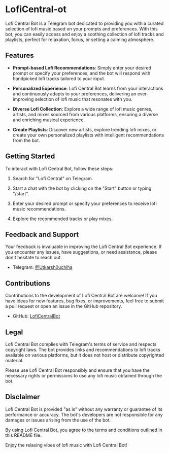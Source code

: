 # LofiCentral-ot

Lofi Central Bot is a Telegram bot dedicated to providing you with a curated selection of lofi music based on your prompts and preferences. With this bot, you can easily access and enjoy a soothing collection of lofi tracks and playlists, perfect for relaxation, focus, or setting a calming atmosphere.

## Features

- **Prompt-based Lofi Recommendations**: Simply enter your desired prompt or specify your preferences, and the bot will respond with handpicked lofi tracks tailored to your input.

- **Personalized Experience**: Lofi Central Bot learns from your interactions and continuously adapts to your preferences, delivering an ever-improving selection of lofi music that resonates with you.

- **Diverse Lofi Collection**: Explore a wide range of lofi music genres, artists, and mixes sourced from various platforms, ensuring a diverse and enriching musical experience.

- **Create Playlists**: Discover new artists, explore trending lofi mixes, or create your own personalized playlists with intelligent recommendations from the bot.

## Getting Started

To interact with Lofi Central Bot, follow these steps:

1. Search for "Lofi Central" on Telegram.

2. Start a chat with the bot by clicking on the "Start" button or typing "/start".

3. Enter your desired prompt or specify your preferences to receive lofi music recommendations.

4. Explore the recommended tracks or play mixes.

## Feedback and Support

Your feedback is invaluable in improving the Lofi Central Bot experience. If you encounter any issues, have suggestions, or need assistance, please don't hesitate to reach out.

- Telegram: [@Utkarsh0uchiha](https://t.me/Utkarsh0uchiha)

## Contributions

Contributions to the development of Lofi Central Bot are welcome! If you have ideas for new features, bug fixes, or improvements, feel free to submit a pull request or open an issue in the GitHub repository.

- GitHub: [LofiCentralBot](https://github.com/Utkarsh0uchiha/LofiCentral-Bot)

## Legal

Lofi Central Bot complies with Telegram's terms of service and respects copyright laws. The bot provides links and recommendations to lofi tracks available on various platforms, but it does not host or distribute copyrighted material.

Please use Lofi Central Bot responsibly and ensure that you have the necessary rights or permissions to use any lofi music obtained through the bot.

## Disclaimer

Lofi Central Bot is provided "as is" without any warranty or guarantee of its performance or accuracy. The bot's developers are not responsible for any damages or issues arising from the use of the bot.

By using Lofi Central Bot, you agree to the terms and conditions outlined in this README file.

Enjoy the relaxing vibes of lofi music with Lofi Central Bot!
